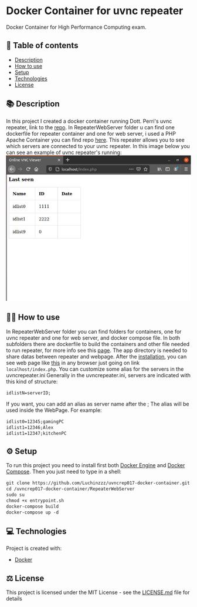 # Docker Container for uvnc repeater
Docker Container for High Performance Computing exam.

##  :pencil: Table of contents
* [Description](#description)
* [How to use](#how-to-use)
* [Setup](#setup)
* [Technologies](#technologies)
* [License](#license)


## :books: Description <a name="description"/>
In this project I created a docker container running Dott. Perri's uvnc repeater, link to the [repo](https://github.com/DamianoP/uvncrep017-ws). In RepeaterWebServer folder u can find one dockerfile for repeater container and one for web server, i used a PHP Apache Container you can find repo [here](https://github.com/geerlingguy/php-apache-container). This repeater allows you to see which servers are connected to your uvnc repeater. In this image below you can see an example of uvnc repeater's running:
<a name="image"/>
![alt text](https://github.com/Luchinzzz/uvncrep017-docker-container/blob/main/example.jpeg) 

## :man_technologist: How to use <a name="how-to-use"/>
In RepeaterWebServer folder you can find folders for containers, one for uvnc repeater and one for web server, and docker compose file. In both subfolders there are dockerfile to build the containers and other file needed to run repeater, for more info see this [page](https://github.com/DamianoP/uvncrep017-ws). The app directory is needed to share datas between repeater and webpage. 
After the [installation](#setup), you can see web page like [this](#image) in any browser just going on link ``` localhost/index.php```.
You can customize some alias for the servers in the uvncrepeater.ini
Generally in the uvncrepeater.ini, servers are indicated with this kind of structure:
```
idlistN=serverID;
```
If you want, you can add an alias as server name after the ;
The alias will be used inside the WebPage.
For example:
```
idlist0=12345;gamingPC
idlist1=12346;Alex
idlist1=12347;kitchenPC
```
## :gear: Setup <a name="setup"/>
To run this project you need to install first both [Docker Engine](https://docs.docker.com/engine/install/) and [Docker Compose](https://docs.docker.com/compose/install/). Then you just need to type in a shell:
```
git clone https://github.com/Luchinzzz/uvncrep017-docker-container.git
cd /uvncrep017-docker-container/RepeaterWebServer
sudo su
chmod +x entrypoint.sh
docker-compose build
docker-compose up -d
```
## :computer: Technologies <a name="technologies"/>
Project is created with:
* [Docker](https://www.docker.com/)

## :balance_scale: License  <a name="license"/>
This project is licensed under the MIT License - see the [LICENSE.md](LICENSE) file for details

